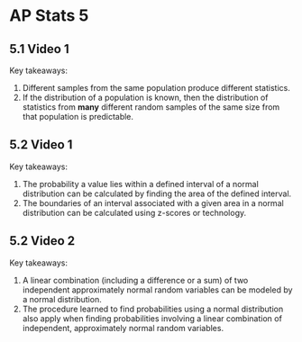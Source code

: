 # AP Stats 5 

## 5.1 Video 1

Key takeaways:
1. Different samples from the same population produce different statistics.
2. If the distribution of a population is known, then the distribution of statistics from **many** different random samples of the same size from that population is predictable.

## 5.2 Video 1

Key takeaways:
1. The probability a value lies within a defined interval of a normal distribution can be calculated by finding the area of the defined interval.
2. The boundaries of an interval associated with a given area in a normal distribution can be calculated using z-scores or technology.

## 5.2 Video 2

Key takeaways:
1. A linear combination (including a difference or a sum) of two independent approximately normal random variables can be modeled by a normal distribution.
2. The procedure learned to find probabilities using a normal distribution also apply when finding probabilities involving a linear combination of independent, approximately normal random variables.

